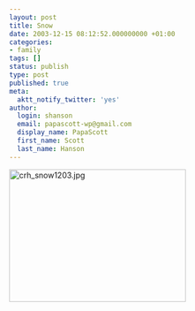 ```yaml
---
layout: post
title: Snow
date: 2003-12-15 08:12:52.000000000 +01:00
categories:
- family
tags: []
status: publish
type: post
published: true
meta:
  aktt_notify_twitter: 'yes'
author:
  login: shanson
  email: papascott-wp@gmail.com
  display_name: PapaScott
  first_name: Scott
  last_name: Hanson
---
```

<p><img alt="crh_snow1203.jpg" src="http://www.papascott.de/wordpress/wp-content/uploads/2003/12/crh_snow1203.jpg" width="320" height="240" border="0" /></p>
